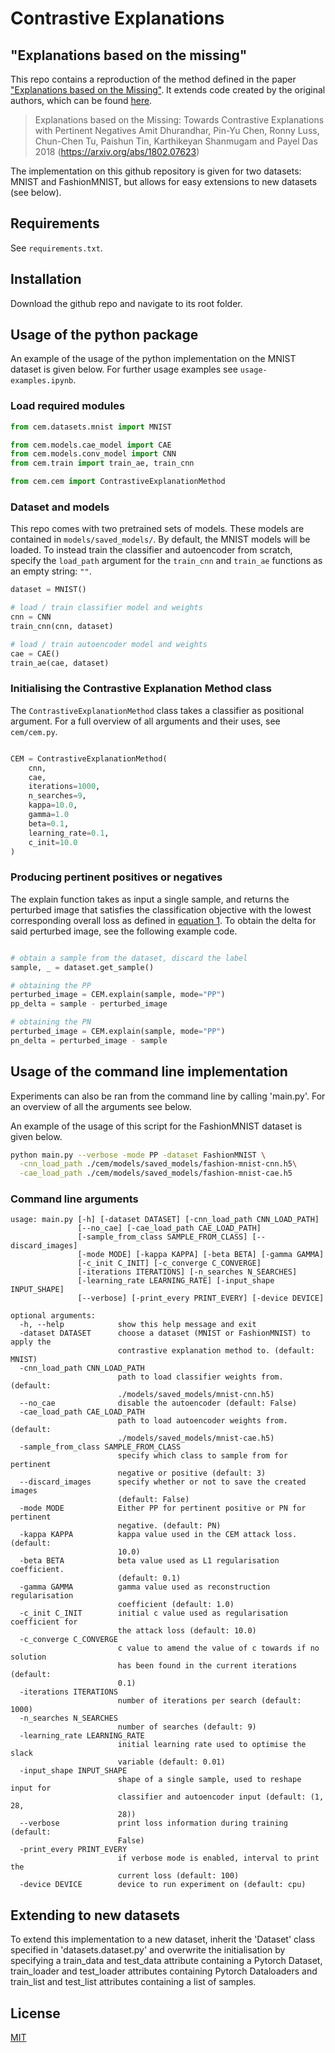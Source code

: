 # Contrastive Explanations
## "Explanations based on the missing"

This repo contains a reproduction of the method defined in the paper ["Explanations based on the Missing"](https://arxiv.org/pdf/1802.07623). It extends code created by the original authors, which can be found [here](https://github.com/IBM/Contrastive-Explanation-Method).

> Explanations based on the Missing:  Towards Contrastive Explanations with Pertinent Negatives
> Amit Dhurandhar, Pin-Yu Chen, Ronny Luss, Chun-Chen Tu, Paishun Tin, Karthikeyan Shanmugam and Payel Das
> 2018 (https://arxiv.org/abs/1802.07623)

The implementation on this github repository is given for two datasets: MNIST and FashionMNIST, but allows for easy extensions to new datasets (see below).

## Requirements

See `requirements.txt`.

## Installation

Download the github repo and navigate to its root folder.

## Usage of the python package

An example of the usage of the python implementation on the MNIST dataset is given below. For further usage examples see `usage-examples.ipynb`.

### Load required modules

```python
from cem.datasets.mnist import MNIST

from cem.models.cae_model import CAE
from cem.models.conv_model import CNN
from cem.train import train_ae, train_cnn

from cem.cem import ContrastiveExplanationMethod
```
### Dataset and models 

This repo comes with two pretrained sets of models. These models are contained in `models/saved_models/`. By default, the MNIST models will be loaded. To instead train the classifier and autoencoder from scratch, specify the `load_path` argument for the `train_cnn` and `train_ae` functions as an empty string: `""`.

```python
dataset = MNIST()

# load / train classifier model and weights
cnn = CNN
train_cnn(cnn, dataset)

# load / train autoencoder model and weights
cae = CAE()
train_ae(cae, dataset)
```
### Initialising the Contrastive Explanation Method class
The `ContrastiveExplanationMethod` class takes a classifier as positional argument. For a full overview of all arguments and their uses, see `cem/cem.py`.
```python

CEM = ContrastiveExplanationMethod(
    cnn,
    cae,
    iterations=1000,
    n_searches=9,
    kappa=10.0,
    gamma=1.0
    beta=0.1,
    learning_rate=0.1,
    c_init=10.0
)

```

### Producing pertinent positives or negatives
The explain function takes as input a single sample, and returns the perturbed image that satisfies the classification objective with the lowest corresponding overall loss as defined in [equation 1](https://arxiv.org/pdf/1802.07623.pdf). To obtain the delta for said perturbed image, see the following example code.
```python

# obtain a sample from the dataset, discard the label
sample, _ = dataset.get_sample()

# obtaining the PP
perturbed_image = CEM.explain(sample, mode="PP")
pp_delta = sample - perturbed_image

# obtaining the PN
perturbed_image = CEM.explain(sample, mode="PP")
pn_delta = perturbed_image - sample
```

## Usage of the command line implementation

Experiments can also be ran from the command line by calling 'main.py'. For an overview of all the arguments see below.

An example of the usage of this script for the FashionMNIST dataset is given below.

```bash
python main.py --verbose -mode PP -dataset FashionMNIST \
  -cnn_load_path ./cem/models/saved_models/fashion-mnist-cnn.h5\
  -cae_load_path ./cem/models/saved_models/fashion-mnist-cae.h5
```

### Command line arguments
```
usage: main.py [-h] [-dataset DATASET] [-cnn_load_path CNN_LOAD_PATH]
               [--no_cae] [-cae_load_path CAE_LOAD_PATH]
               [-sample_from_class SAMPLE_FROM_CLASS] [--discard_images]
               [-mode MODE] [-kappa KAPPA] [-beta BETA] [-gamma GAMMA]
               [-c_init C_INIT] [-c_converge C_CONVERGE]
               [-iterations ITERATIONS] [-n_searches N_SEARCHES]
               [-learning_rate LEARNING_RATE] [-input_shape INPUT_SHAPE]
               [--verbose] [-print_every PRINT_EVERY] [-device DEVICE]

optional arguments:
  -h, --help            show this help message and exit
  -dataset DATASET      choose a dataset (MNIST or FashionMNIST) to apply the
                        contrastive explanation method to. (default: MNIST)
  -cnn_load_path CNN_LOAD_PATH
                        path to load classifier weights from. (default:
                        ./models/saved_models/mnist-cnn.h5)
  --no_cae              disable the autoencoder (default: False)
  -cae_load_path CAE_LOAD_PATH
                        path to load autoencoder weights from. (default:
                        ./models/saved_models/mnist-cae.h5)
  -sample_from_class SAMPLE_FROM_CLASS
                        specify which class to sample from for pertinent
                        negative or positive (default: 3)
  --discard_images      specify whether or not to save the created images
                        (default: False)
  -mode MODE            Either PP for pertinent positive or PN for pertinent
                        negative. (default: PN)
  -kappa KAPPA          kappa value used in the CEM attack loss. (default:
                        10.0)
  -beta BETA            beta value used as L1 regularisation coefficient.
                        (default: 0.1)
  -gamma GAMMA          gamma value used as reconstruction regularisation
                        coefficient (default: 1.0)
  -c_init C_INIT        initial c value used as regularisation coefficient for
                        the attack loss (default: 10.0)
  -c_converge C_CONVERGE
                        c value to amend the value of c towards if no solution
                        has been found in the current iterations (default:
                        0.1)
  -iterations ITERATIONS
                        number of iterations per search (default: 1000)
  -n_searches N_SEARCHES
                        number of searches (default: 9)
  -learning_rate LEARNING_RATE
                        initial learning rate used to optimise the slack
                        variable (default: 0.01)
  -input_shape INPUT_SHAPE
                        shape of a single sample, used to reshape input for
                        classifier and autoencoder input (default: (1, 28,
                        28))
  --verbose             print loss information during training (default:
                        False)
  -print_every PRINT_EVERY
                        if verbose mode is enabled, interval to print the
                        current loss (default: 100)
  -device DEVICE        device to run experiment on (default: cpu)

```

## Extending to new datasets

To extend this implementation to a new dataset, inherit the 'Dataset' class specified in 'datasets.dataset.py' and overwrite the initialisation by specifying a train_data and test_data attribute containing a Pytorch Dataset, train_loader and test_loader attributes containing Pytorch Dataloaders and train_list and test_list attributes containing a list of samples.

## License
[MIT](https://choosealicense.com/licenses/mit/)

